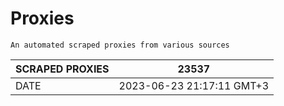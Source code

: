 # Proxies
    An automated scraped proxies from various sources

| SCRAPED PROXIES | 23537            |
|-----------------|---------------------------|
| DATE            | 2023-06-23 21:17:11 GMT+3          |